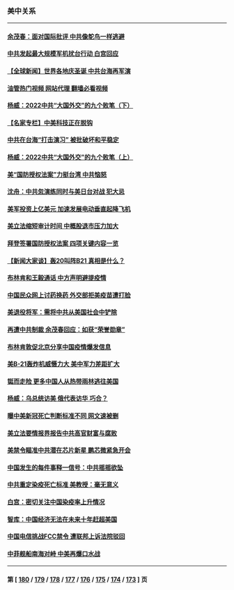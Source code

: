### 美中关系
---
#### [余茂春：面对国际批评 中共像鸵鸟一样逃避](../../pages/nf1412576/n13892250.md?12270445) 
#### [中共发起最大规模军机扰台行动 白宫回应](../../pages/nf1412576/n13892220.md?12270445) 
#### [【全球新闻】世界各地庆圣诞 中共台海再军演](../../pages/nf1412576/n13892011.md?12270445) 
#### [油管热门视频 网站代理 翻墙必看视频](http://138.2.39.72:81/youtube.html?epic-marker?12270445)
#### [杨威：2022中共“大国外交”的九个败笔（下）](../../pages/nf1412576/n13891893.md?12270445) 
#### [【名家专栏】中美科技正在脱钩](../../pages/nf1412576/n13891658.md?12270445) 
#### [中共在台海“打击演习” 被批破坏和平稳定](../../pages/nf1412576/n13891734.md?12270445) 
#### [杨威：2022中共“大国外交”的九个败笔（上）](../../pages/nf1412576/n13891424.md?12270445) 
#### [美“国防授权法案”力挺台湾 中共恼怒](../../pages/nf1412576/n13891151.md?12270445) 
#### [沈舟：中共忽演练同时与美日台对战 犯大忌](../../pages/nf1412576/n13890857.md?12270445) 
#### [美军投资上亿美元 加速发展电动垂直起降飞机](../../pages/nf1412576/n13890955.md?12270445) 
#### [美立法缩短审计时间 中概股退市压力加大](../../pages/nf1412576/n13890825.md?12270445) 
#### [拜登签署国防授权法案 四项关键内容一览](../../pages/nf1412576/n13890669.md?12270445) 
#### [【新闻大家谈】轰20叫阵B21 真相是什么？](../../pages/nf1412576/n13890509.md?12270445) 
#### [布林肯和王毅通话 中方声明避提疫情](../../pages/nf1412576/n13890572.md?12270445) 
#### [中国民众网上讨药换药 外交部拒美疫苗遭打脸](../../pages/nf1412576/n13890551.md?12270445) 
#### [美退役将军：需将中共从美国社会中铲除](../../pages/nf1412576/n13890377.md?12270445) 
#### [再遭中共制裁 余茂春回应：如获“荣誉勋章”](../../pages/nf1412576/n13890124.md?12270445) 
#### [布林肯敦促北京分享中国疫情爆发信息](../../pages/nf1412576/n13889975.md?12270445) 
#### [美B-21轰炸机威慑力大 美中军力差距扩大](../../pages/nf1412576/n13888690.md?12270445) 
#### [铤而走险 更多中国人从热带雨林逃往美国](../../pages/nf1412576/n13889947.md?12270445) 
#### [杨威：乌总统访美 俄代表访华 巧合？](../../pages/nf1412576/n13889440.md?12270445) 
#### [曝中美新冠死亡判断标准不同 网文速被删](../../pages/nf1412576/n13889389.md?12270445) 
#### [美立法要情报界报告中共高官财富与腐败](../../pages/nf1412576/n13889226.md?12270445) 
#### [美禁令瞄准中共潜在芯片新星 鹏芯微紧急开会](../../pages/nf1412576/n13889181.md?12270445) 
#### [中国发生的每件事释一信号：中共摇摇欲坠](../../pages/nf1412576/n13888494.md?12270445) 
#### [中共重定染疫死亡标准 美教授：毫无意义](../../pages/nf1412576/n13888721.md?12270445) 
#### [白宫：密切关注中国染疫率上升情况](../../pages/nf1412576/n13888511.md?12270445) 
#### [智库：中国经济无法在未来十年赶超美国](../../pages/nf1412576/n13888561.md?12270445) 
#### [中国电信挑战FCC禁令 遭联邦上诉法院驳回](../../pages/nf1412576/n13888488.md?12270445) 
#### [中菲舰船南海对峙 中美再爆口水战](../../pages/nf1412576/n13888425.md?12270445) 

---
#### 第 [ [180](./180.md?12270445) / [179](./179.md?12270445) / [178](./178.md?12270445) / [177](./177.md?12270445) / [176](./176.md?12270445) / [175](./175.md?12270445) / [174](./174.md?12270445) / [173](./173.md?12270445) ] 页
